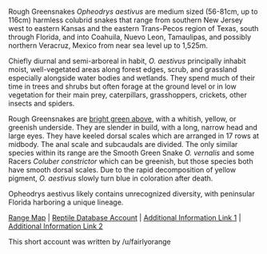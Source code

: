 Rough Greensnakes *Opheodrys aestivus* are medium sized (56-81cm, up to 116cm) harmless colubrid snakes that range from southern New Jersey west to eastern Kansas and the eastern Trans-Pecos region of Texas, south through Florida, and into Coahuila, Nuevo Leon, Tamaulipas, and possibly northern Veracruz, Mexico from near sea level up to 1,525m.  

Chiefly diurnal and semi-arboreal in habit, *O. aestivus* principally inhabit moist, well-vegetated areas along forest edges, scrub, and grassland especially alongside water bodies and wetlands.  They spend much of their time in trees and shrubs but often forage at the ground level or in low vegetation for their main prey, caterpillars, grasshoppers, crickets, other insects and spiders. 

Rough Greensnakes are [bright green above](https://www.flickr.com/photos/bengenter/51526432619/), with a whitish, yellow, or greenish underside.  They are slender in build, with a long, narrow head and large eyes.  They have keeled dorsal scales which are arranged in 17 rows at midbody.  The anal scale and subcaudals are divided.  The only similar species within its range are the Smooth Green Snake *O. vernalis* and some Racers *Coluber constrictor* which can be greenish, but those species both have smooth dorsal scales.  Due to the rapid decomposition of yellow pigment, *O. aestivus* slowly turn blue in coloration after death.

Opheodrys aestivus likely contains unrecognized diversity, with peninsular Florida harboring a unique lineage. 

[Range Map](https://www.iucnredlist.org/species/63859/12722881)  |  [Reptile Database Account](https://reptile-database.reptarium.cz/species?genus=Opheodrys&species=aestivus)  |  [Additional Information Link 1](https://www.floridamuseum.ufl.edu/florida-snake-id/snake/rough-greensnake/)  |  [Additional Information Link 2](https://www.virginiaherpetologicalsociety.com/reptiles/snakes/rough-green-snake/rough_greensnake.php)

This short account was written by /u/fairlyorange